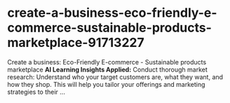 # create-a-business-eco-friendly-e-commerce-sustainable-products-marketplace-91713227
Create a business: Eco-Friendly E-commerce - Sustainable products marketplace  **AI Learning Insights Applied:**  Conduct thorough market research: Understand who your target customers are, what they want, and how they shop. This will help you tailor your offerings and marketing strategies to their ...
